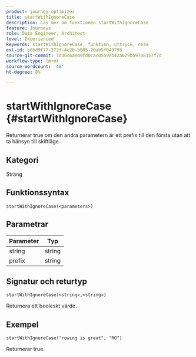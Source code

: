 ```yaml
---
product: journey optimizer
title: startWithIgnoreCase
description: Läs mer om funktionen startWithIgnoreCase
feature: Journeys
role: Data Engineer, Architect
level: Experienced
keywords: startWithIgnoreCase, funktion, uttryck, resa
exl-id: b6bd9f77-272f-4c2b-b085-20ab5f043793
source-git-commit: 1d30c6ae49fd0cac0559eb42a629b59708157f7d
workflow-type: tm+mt
source-wordcount: '48'
ht-degree: 8%

---
```


# startWithIgnoreCase {#startWithIgnoreCase}

Returnerar true om den andra parametern är ett prefix till den första utan att ta hänsyn till skiftläge.

## Kategori

Sträng

## Funktionssyntax

`startWithIgnoreCase(<parameters>)`

## Parametrar

| Parameter | Typ |
|-------------|--------|
| string | string |
| prefix | string |

## Signatur och returtyp

`startWithIgnoreCase(<string>,<string>)`

Returnera ett booleskt värde.

## Exempel

`startWithIgnoreCase("rowing is great", "RO")`

Returnerar true.
